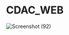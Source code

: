 # CDAC_WEB

![Screenshot (92)](https://github.com/user-attachments/assets/c3e84ad9-79fb-4955-9165-f7f6727d3388)
